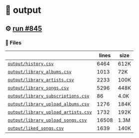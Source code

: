 # 📝  output 

## ⚙️ [run #845](https://github.com/jwenerd/ytm-dl/actions/runs/8508196593)

### 📁 Files

|                                                                         |lines|size|
|-------------------------------------------------------------------------|-----|----|
|[`output/history.csv` ](output/history.csv)                              |6464 |612K|
|[`output/library_albums.csv` ](output/library_albums.csv)                |1013 |72K |
|[`output/library_artists.csv` ](output/library_artists.csv)              |2233 |100K|
|[`output/library_songs.csv` ](output/library_songs.csv)                  |5296 |448K|
|[`output/library_subscriptions.csv` ](output/library_subscriptions.csv)  |86   |4.0K|
|[`output/library_upload_albums.csv` ](output/library_upload_albums.csv)  |1276 |184K|
|[`output/library_upload_artists.csv` ](output/library_upload_artists.csv)|1732 |192K|
|[`output/library_upload_songs.csv` ](output/library_upload_songs.csv)    |16508|1.3M|
|[`output/liked_songs.csv` ](output/liked_songs.csv)                      |1639 |140K|